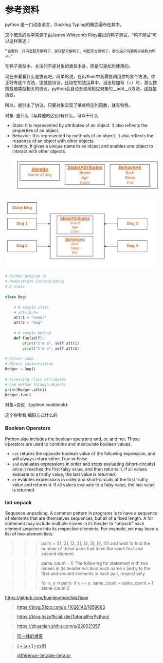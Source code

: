 # 参考资料
python 是一门动态语言，Ducking Typing的概念遍布在其中。

   这个概念的名字来源于由James Whitcomb Riley提出的鸭子测试，“鸭子测试”可以这样表述：

    “当看到一只鸟走起来像鸭子、游泳起来像鸭子、叫起来也像鸭子，那么这只鸟就可以被称为鸭子。”

 在鸭子类型中，关注的不是对象的类型本身，而是它是如何使用的。

 现在来看看什么是协议吧，简单的说，在python中我需要调用你的某个方法，你正好有这个方法，这就是协议，比如在加法运算中，当出现加号（+）时，那么按照数值类型相关的协议，python会自动去调用相应对象的__add__()方法，这就是协议。

所以，就引出了协议。只要对象实现了某些特定的函数，就有特性。

对象: 是什么（与其他的区别)有什么，可以干什么
-   State: It is represented by attributes of an object. It also reflects the properties of an object.
-   Behavior: It is represented by methods of an object. It also reflects the response of an object with other objects.
-   Identity: It gives a unique name to an object and enables one object to interact with other objects.
![avatar](image/python-objects-1.png)

![avatar](image/python-objects-2.png)

```python
# Python program to
# demonstrate instantiating
# a class

class Dog:

	# A simple class
	# attribute
	attr1 = "mamal"
	attr2 = "dog"

	# A sample method
	def fun(self):
		print("I'm a", self.attr1)
		print("I'm a", self.attr2)

# Driver code
# Object instantiation
Rodger = Dog()

# Accessing class attributes
# and method through objects
print(Rodger.attr1)
Rodger.fun()

```


对象+协议
《python cookbook》

这个得看看,编码方式什么的

### Boolean Operators
Python also includes the boolean operators and, or, and not. These operators are used to combine and manipulate boolean values.

-	`not` returns the opposite boolean value of the following expression, and will always return either True or False.
-	`and` evaluates expressions in order and stops evaluating (short-circuits) once it reaches the first falsy value, and then returns it. If all values evaluate to a truthy value, the last value is returned.
-	`or` evalutes expressions in order and short-circuits at the first truthy value and returns it. If all values evaluate to a falsy value, the last value is returned.

### list unpack
Sequence unpacking. A common pattern in programs is to have a sequence of elements that are themselves sequences, but all of a fixed length. A for statement may include multiple names in its header to "unpack" each element sequence into its respective elements. For example, we may have a list of two-element lists.

>>> pairs = [[1, 2], [2, 2], [2, 3], [4, 4]]
and wish to find the number of these pairs that have the same first and second element.

>>> same_count = 0
The following for statement with two names in its header will bind each name x and y to the first and second elements in each pair, respectively.

>>> for x, y in pairs:
        if x == y:
            same_count = same_count + 1
>>> same_count
2


https://github.com/fluentpython/isis2json


>https://blog.51cto.com/u_11026142/1858863

>https://blog.hszofficial.site/TutorialForPython/

>https://zhuanlan.zhihu.com/p/220021357

>[阮一峰的博客](http://www.ruanyifeng.com/blog/2015/04/tail-call.html)

>[( •̀ ω •́ )✧cs61](http://composingprograms.com/pages/23-sequences.html)

>[difference-iterable-iterator](https://www.geeksforgeeks.org/python-difference-iterable-iterator/)
